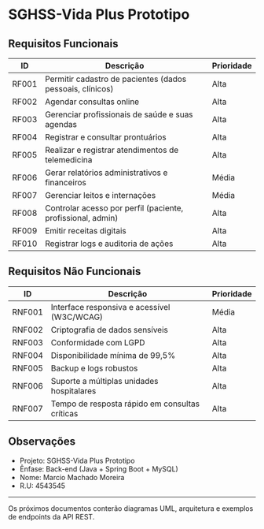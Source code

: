 # SGHSS-Vida Plus Prototipo

## Requisitos Funcionais
| ID    | Descrição                                                        | Prioridade |
|-------|------------------------------------------------------------------|------------|
| RF001 | Permitir cadastro de pacientes (dados pessoais, clínicos)        | Alta       |
| RF002 | Agendar consultas online                                         | Alta       |
| RF003 | Gerenciar profissionais de saúde e suas agendas                  | Alta       |
| RF004 | Registrar e consultar prontuários                                | Alta       |
| RF005 | Realizar e registrar atendimentos de telemedicina                | Alta       |
| RF006 | Gerar relatórios administrativos e financeiros                   | Média      |
| RF007 | Gerenciar leitos e internações                                   | Média      |
| RF008 | Controlar acesso por perfil (paciente, profissional, admin)       | Alta       |
| RF009 | Emitir receitas digitais                                         | Alta       |
| RF010 | Registrar logs e auditoria de ações                              | Alta       |

## Requisitos Não Funcionais
| ID     | Descrição                                                        | Prioridade |
|--------|------------------------------------------------------------------|------------|
| RNF001 | Interface responsiva e acessível (W3C/WCAG)                      | Média      |
| RNF002 | Criptografia de dados sensíveis                                 | Alta       |
| RNF003 | Conformidade com LGPD                                           | Alta       |
| RNF004 | Disponibilidade mínima de 99,5%                                  | Alta       |
| RNF005 | Backup e logs robustos                                          | Alta       |
| RNF006 | Suporte a múltiplas unidades hospitalares                       | Alta       |
| RNF007 | Tempo de resposta rápido em consultas críticas                   | Alta       |

## Observações
- Projeto: SGHSS-Vida Plus Prototipo
- Ênfase: Back-end (Java + Spring Boot + MySQL)
- Nome: Marcio Machado Moreira
- R.U: 4543545

---
Os próximos documentos conterão diagramas UML, arquitetura e exemplos de endpoints da API REST.